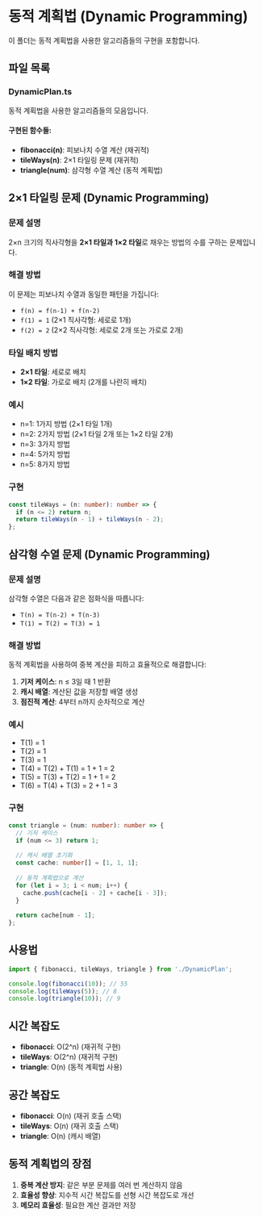 # 동적 계획법 (Dynamic Programming)

이 폴더는 동적 계획법을 사용한 알고리즘들의 구현을 포함합니다.

## 파일 목록

### DynamicPlan.ts
동적 계획법을 사용한 알고리즘들의 모음입니다.

#### 구현된 함수들:

- **fibonacci(n)**: 피보나치 수열 계산 (재귀적)
- **tileWays(n)**: 2×1 타일링 문제 (재귀적)
- **triangle(num)**: 삼각형 수열 계산 (동적 계획법)

## 2×1 타일링 문제 (Dynamic Programming)

### 문제 설명
2×n 크기의 직사각형을 **2×1 타일과 1×2 타일**로 채우는 방법의 수를 구하는 문제입니다.

### 해결 방법
이 문제는 피보나치 수열과 동일한 패턴을 가집니다:

- `f(n) = f(n-1) + f(n-2)`
- `f(1) = 1` (2×1 직사각형: 세로로 1개)
- `f(2) = 2` (2×2 직사각형: 세로로 2개 또는 가로로 2개)

### 타일 배치 방법
- **2×1 타일**: 세로로 배치
- **1×2 타일**: 가로로 배치 (2개를 나란히 배치)

### 예시
- n=1: 1가지 방법 (2×1 타일 1개)
- n=2: 2가지 방법 (2×1 타일 2개 또는 1×2 타일 2개)
- n=3: 3가지 방법
- n=4: 5가지 방법
- n=5: 8가지 방법

### 구현
```typescript
const tileWays = (n: number): number => {
  if (n <= 2) return n;
  return tileWays(n - 1) + tileWays(n - 2);
};
```

## 삼각형 수열 문제 (Dynamic Programming)

### 문제 설명
삼각형 수열은 다음과 같은 점화식을 따릅니다:
- `T(n) = T(n-2) + T(n-3)`
- `T(1) = T(2) = T(3) = 1`

### 해결 방법
동적 계획법을 사용하여 중복 계산을 피하고 효율적으로 해결합니다:

1. **기저 케이스**: n ≤ 3일 때 1 반환
2. **캐시 배열**: 계산된 값을 저장할 배열 생성
3. **점진적 계산**: 4부터 n까지 순차적으로 계산

### 예시
- T(1) = 1
- T(2) = 1  
- T(3) = 1
- T(4) = T(2) + T(1) = 1 + 1 = 2
- T(5) = T(3) + T(2) = 1 + 1 = 2
- T(6) = T(4) + T(3) = 2 + 1 = 3

### 구현
```typescript
const triangle = (num: number): number => {
  // 기저 케이스
  if (num <= 3) return 1;
  
  // 캐시 배열 초기화
  const cache: number[] = [1, 1, 1];
  
  // 동적 계획법으로 계산
  for (let i = 3; i < num; i++) {
    cache.push(cache[i - 2] + cache[i - 3]);
  }
  
  return cache[num - 1];
};
```

## 사용법

```typescript
import { fibonacci, tileWays, triangle } from './DynamicPlan';

console.log(fibonacci(10)); // 55
console.log(tileWays(5)); // 8
console.log(triangle(10)); // 9
```

## 시간 복잡도

- **fibonacci**: O(2^n) (재귀적 구현)
- **tileWays**: O(2^n) (재귀적 구현)
- **triangle**: O(n) (동적 계획법 사용)

## 공간 복잡도

- **fibonacci**: O(n) (재귀 호출 스택)
- **tileWays**: O(n) (재귀 호출 스택)
- **triangle**: O(n) (캐시 배열)

## 동적 계획법의 장점

1. **중복 계산 방지**: 같은 부분 문제를 여러 번 계산하지 않음
2. **효율성 향상**: 지수적 시간 복잡도를 선형 시간 복잡도로 개선
3. **메모리 효율성**: 필요한 계산 결과만 저장 